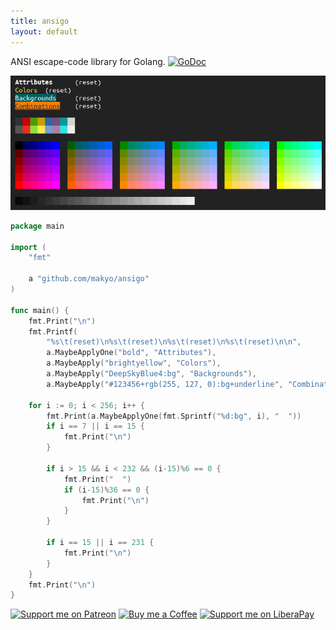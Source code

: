 ```yaml
---
title: ansigo
layout: default
---
```


ANSI escape-code library for Golang.
[![GoDoc](https://godoc.org/github.com/makyo/ansigo?status.svg)](https://godoc.org/github.com/makyo/ansigo)

[![A demonstration](demo.png)](demo.png)

```go
package main

import (
	"fmt"

	a "github.com/makyo/ansigo"
)

func main() {
	fmt.Print("\n")
	fmt.Printf(
		"%s\t(reset)\n%s\t(reset)\n%s\t(reset)\n%s\t(reset)\n\n",
		a.MaybeApplyOne("bold", "Attributes"),
		a.MaybeApply("brightyellow", "Colors"),
		a.MaybeApply("DeepSkyBlue4:bg", "Backgrounds"),
		a.MaybeApply("#123456+rgb(255, 127, 0):bg+underline", "Combinations"))

	for i := 0; i < 256; i++ {
		fmt.Print(a.MaybeApplyOne(fmt.Sprintf("%d:bg", i), "  "))
		if i == 7 || i == 15 {
			fmt.Print("\n")
		}

		if i > 15 && i < 232 && (i-15)%6 == 0 {
			fmt.Print("  ")
			if (i-15)%36 == 0 {
				fmt.Print("\n")
			}
		}

		if i == 15 || i == 231 {
			fmt.Print("\n")
		}
	}
	fmt.Print("\n")
}
```

[![Support me on Patreon](https://img.shields.io/badge/patreon-support-%23222222.svg)](https://patreon.com/makyo)
[![Buy me a Coffee](https://img.shields.io/badge/kofi-support-%23222222.svg)](https://ko-fi.com/drabmakyo)
[![Support me on LiberaPay](https://img.shields.io/badge/liberapay-support-%23222222.svg)](https://liberapay.com/makyo)
